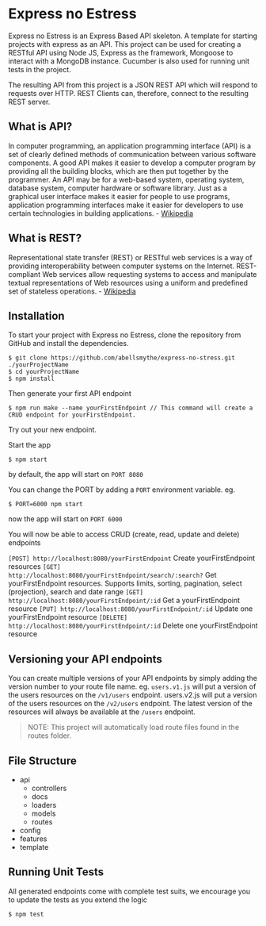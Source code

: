 # Express no Estress

Express no Estress is an Express Based API skeleton. A template for starting projects with express as an API. This project can be used for creating a RESTful API using Node JS, Express as the framework, Mongoose to interact with a MongoDB instance. Cucumber is also used for running unit tests in the project.

The resulting API from this project is a JSON REST API which will respond to requests over HTTP. REST Clients can, therefore, connect to the resulting REST server.

## What is API?

In computer programming, an application programming interface (API) is a set of clearly defined methods of communication between various software components. A good API makes it easier to develop a computer program by providing all the building blocks, which are then put together by the programmer. An API may be for a web-based system, operating system, database system, computer hardware or software library. Just as a graphical user interface makes it easier for people to use programs, application programming interfaces make it easier for developers to use certain technologies in building applications. - [Wikipedia](https://en.wikipedia.org/wiki/Application_programming_interface)

## What is REST?

Representational state transfer (REST) or RESTful web services is a way of providing interoperability between computer systems on the Internet. REST-compliant Web services allow requesting systems to access and manipulate textual representations of Web resources using a uniform and predefined set of stateless operations. - [Wikipedia](https://en.wikipedia.org/wiki/Representational_state_transfer)

## Installation

To start your project with Express no Estress, clone the repository from GitHub and install the dependencies.

```
$ git clone https://github.com/abellsmythe/express-no-stress.git ./yourProjectName 
$ cd yourProjectName
$ npm install
```

Then generate your first API endpoint

```
$ npm run make --name yourFirstEndpoint // This command will create a CRUD endpoint for yourFirstEndpoint.
```

Try out your new endpoint.

Start the app

```
$ npm start
```
by default, the app will start on `PORT 8080`

You can change the PORT by adding a `PORT` environment variable. 
eg.

```
$ PORT=6000 npm start
```
now the app will start on `PORT 6000`

You will now be able to access CRUD (create, read, update and delete) endpoints 

`[POST] http://localhost:8080/yourFirstEndpoint` Create yourFirstEndpoint resources
`[GET] http://localhost:8080/yourFirstEndpoint/search/:search?` Get yourFirstEndpoint resources. Supports limits, sorting, pagination, select (projection), search and date range
`[GET] http://localhost:8080/yourFirstEndpoint/:id` Get a yourFirstEndpoint resource
`[PUT] http://localhost:8080/yourFirstEndpoint/:id` Update one yourFirstEndpoint resource
`[DELETE] http://localhost:8080/yourFirstEndpoint/:id` Delete one yourFirstEndpoint resource

## Versioning your API endpoints

You can create multiple versions of your API endpoints by simply adding the version number to your route file name. eg. `users.v1.js` will put a version of the users resources on the `/v1/users` endpoint. users.v2.js will put a version of the users resources on the `/v2/users` endpoint. The latest version of the resources will always be available at the `/users` endpoint.

> NOTE: This project will automatically load route files found in the routes folder.

## File Structure

- api 
    - controllers
    - docs
    - loaders
    - models
    - routes
- config
- features
- template

## Running Unit Tests

All generated endpoints come with complete test suits, we encourage you to update the tests as you extend the logic

```
$ npm test
```